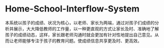 # Home-School-Interflow-System
本系统以孩子的成绩、状况为核心，以老师、家长为两端，通过对孩子们成绩的分析并展示，大大降低教师的工作量，以一种更直观的方式让家长及时、准确地了解孩子的成绩动态，这样，家长跟老师沟通时就会更加有针对性地提出自己意见。从而让老师能够专注于孩子的教育问题。使成绩信息共享更及时、更高效。
